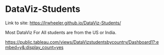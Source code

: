 # DataViz-Students
Link to site: https://lrwheeler.github.io/DataViz-Students/

Most DataViz For All students are from the US or India. 

https://public.tableau.com/views/DataVizstudentsbycountry/Dashboard1?:embed=y&:display_count=yes




